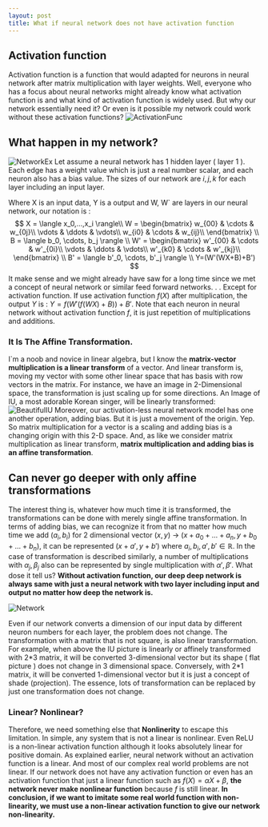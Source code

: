 ```yaml
---
layout: post
title: What if neural network does not have activation function
---
```


## Activation function
 Activation function is a function that would adapted for neurons in neural network after matrix multiplication with layer weights. Well, everyone who has a focus about neural networks might already know what activation function is and what kind of activation function is widely used. But why our network essentially need it? Or even is it possible my network could work without these activation functions?
![ActivationFunc](https://github.com/odb9402/odb9402.github.io/blob/master/images/activation_func.JPG?raw=true)

## What happen in my network?
![NetworkEx](https://github.com/odb9402/odb9402.github.io/blob/master/images/network_example.JPG?raw=true)
Let assume a neural network has 1 hidden layer ( layer 1 ). Each edge has a weight value which is just a real number scalar, and each neuron also has a bias value. The sizes of our network are $i,j,k$ for each layer including an input layer.

Where X is an input data, Y is a output and W, W` are layers in our neural network, our notation is :
$$
X = \langle x_0,...,x_i \rangle\\
W = \begin{bmatrix}
w_{00} & \cdots & w_{0j}\\
\vdots & \ddots & \vdots\\
w_{i0} & \cdots & w_{ij}\\
\end{bmatrix}
\\
B = \langle b_0, \cdots, b_j \rangle
\\
W' = \begin{bmatrix}
w'_{00} & \cdots & w'_{0i}\\
\vdots & \ddots & \vdots\\
w'_{k0} & \cdots & w'_{kj}\\
\end{bmatrix}
\\
B' = \langle b'_0, \cdots, b'_j \rangle
\\
Y=(W'(WX+B)+B')
$$
It make sense and we might already have saw for a long time since we met a concept of neural network or similar feed forward networks. . . Except for activation function. If use activation function $f(X)$ after multiplication, the output $Y$ is : $Y=f(W'(f(WX) +B)) +B'$.  Note that each neuron in neural network without activation function $f$, it is just repetition of multiplications and additions.

### It Is The Affine Transformation.
I`m a noob and novice in linear algebra, but I know the **matrix-vector multiplication is a linear transform** of a vector. And linear transform is, moving my vector with some other linear space that has basis with row vectors in the matrix. For instance, we have an image in 2-Dimensional space, the transformation is just scaling up for some directions.  An Image of IU, a most adorable Korean singer, will be linearly transformed:
![BeautifulIU](https://github.com/odb9402/odb9402.github.io/blob/master/images/linear_transformation_IU.JPG?raw=true)
Moreover, our activation-less neural network model has one another operation, adding bias. But it is just a movement of the origin. Yep. So matrix multiplication for a vector is a scaling and adding bias is a changing origin with this 2-D space. And, as like we consider matrix multiplication as linear transform, **matrix multiplication and adding bias is an affine transformation**.


## Can never go deeper with only affine transformations
The interest thing is, whatever how much time it is transformed, the transformations can be done with merely single affine transformation. In terms of adding bias, we can recognize it from that no matter how much time we add  $(a_i,b_i)$ for 2 dimensional vector $(x,y)$ -> $(x+a_0+...+a_n, y+b_0+...+b_n)$, it can be represented $(x+a',y+b')$ where $a_i,b_i,a',b'\in\mathbb{R}$. In the case of transformation is described similarly, a number of multiplications with $\alpha_j,\beta_j$ also can be represented by single multiplication with $\alpha',\beta'$.  What dose it tell us? **Without activation function, our deep deep network is always same with just a neural network with two layer including input and output no matter how deep the network is.**

![Network](https://github.com/odb9402/odb9402.github.io/blob/master/images/nn_without_activation.JPG?raw=true)

Even if our network converts a dimension of our input data by different neuron numbers for each layer, the problem does not change. The transformation with a matrix that is not square, is also linear transformation. For example, when above the IU picture is linearly or affinely transformed with 2\*3 matrix, it will be converted 3-dimensional vector but its shape ( flat picture ) does not change in 3 dimensional space. Conversely, with 2\*1 matrix, it will be converted 1-dimensional vector but it is just a concept of shade (projection). The essence, lots of transformation can be replaced by just one transformation does not change.


### Linear? Nonlinear?
Therefore, we need something else that **Nonlinerity** to escape this limitation. In simple, any system that is not a linear is nonlinear. Even ReLU is a non-linear activation function although it looks absolutely linear for positive domain. As explained earlier, neural network without an activation function is a linear. And most of our complex real world problems are not linear. If our network does not have any activation function or even has an activation function that just a linear function such as $f(X)=\alpha X + \beta$, **the network never make nonlinear function** because $f$ is still linear.  **In conclusion, if we want to imitate some real world function with non-linearity, we must use a non-linear activation function to give our network non-linearity.** 


 
